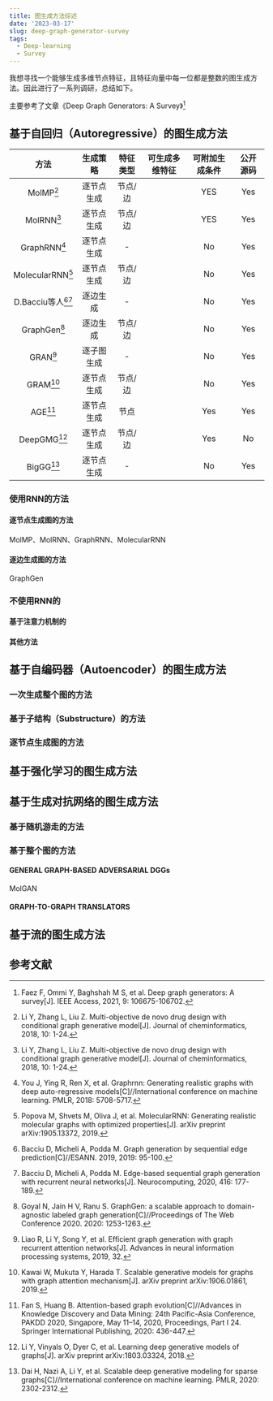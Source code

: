 ```yaml
---
title: 图生成方法综述
date: '2023-03-17'
slug: deep-graph-generator-survey
tags:
  - Deep-learning
  - Survey
---
```

我想寻找一个能够生成多维节点特征，且特征向量中每一位都是整数的图生成方法。因此进行了一系列调研，总结如下。

主要参考了文章《Deep Graph Generators: A Survey》[^DGGsSurvey]

[^DGGsSurvey]: Faez F, Ommi Y, Baghshah M S, et al. Deep graph generators: A survey[J]. IEEE Access, 2021, 9: 106675-106702.

## 基于自回归（Autoregressive）的图生成方法

|               方法               |  生成策略  | 特征类型 | 可生成多维特征 | 可附加生成条件 | 公开源码 |
| :------------------------------: | :--------: | :------: | :------------: | :------------: | :------: |
|         MolMP[^MolMPRNN]         | 逐节点生成 | 节点/边  |                |      YES       |   Yes    |
|        MolRNN[^MolMPRNN]         | 逐节点生成 | 节点/边  |                |      YES       |   Yes    |
|       GraphRNN[^GraphRNN]        | 逐节点生成 |    -     |                |       No       |   Yes    |
|   MolecularRNN[^MolecularRNN]    | 逐节点生成 | 节点/边  |                |       No       |   Yes    |
| D.Bacciu等人[^Bacciu1][^Bacciu2] |  逐边生成  |    -     |                |       No       |   Yes    |
|       GraphGen[^GraphGen]        |  逐边生成  | 节点/边  |                |       No       |   Yes    |
|           GRAN[^GRAN]            | 逐子图生成 |    -     |                |       No       |   Yes    |
|           GRAM[^GRAM]            | 逐节点生成 | 节点/边  |                |       No       |   Yes    |
|            AGE[^AGE]             | 逐节点生成 |   节点   |                |      Yes       |   Yes    |
|        DeepGMG[^DeepGMG]         | 逐节点生成 | 节点/边  |                |      Yes       |    No    |
|          BigGG[^BigGG]           | 逐节点生成 |    -     |                |       No       |   Yes    |

[^MolMPRNN]: Li Y, Zhang L, Liu Z. Multi-objective de novo drug design with conditional graph generative model[J]. Journal of cheminformatics, 2018, 10: 1-24.
[^GraphRNN]: You J, Ying R, Ren X, et al. Graphrnn: Generating realistic graphs with deep auto-regressive models[C]//International conference on machine learning. PMLR, 2018: 5708-5717.
[^MolecularRNN]: Popova M, Shvets M, Oliva J, et al. MolecularRNN: Generating realistic molecular graphs with optimized properties[J]. arXiv preprint arXiv:1905.13372, 2019.
[^Bacciu1]: Bacciu D, Micheli A, Podda M. Graph generation by sequential edge prediction[C]//ESANN. 2019, 2019: 95-100. 
[^Bacciu2]: Bacciu D, Micheli A, Podda M. Edge-based sequential graph generation with recurrent neural networks[J]. Neurocomputing, 2020, 416: 177-189.
[^GraphGen]: Goyal N, Jain H V, Ranu S. GraphGen: a scalable approach to domain-agnostic labeled graph generation[C]//Proceedings of The Web Conference 2020. 2020: 1253-1263.
[^GRAN]: Liao R, Li Y, Song Y, et al. Efficient graph generation with graph recurrent attention networks[J]. Advances in neural information processing systems, 2019, 32.
[^GRAM]: Kawai W, Mukuta Y, Harada T. Scalable generative models for graphs with graph attention mechanism[J]. arXiv preprint arXiv:1906.01861, 2019.
[^AGE]: Fan S, Huang B. Attention-based graph evolution[C]//Advances in Knowledge Discovery and Data Mining: 24th Pacific-Asia Conference, PAKDD 2020, Singapore, May 11–14, 2020, Proceedings, Part I 24. Springer International Publishing, 2020: 436-447.
[^DeepGMG]: Li Y, Vinyals O, Dyer C, et al. Learning deep generative models of graphs[J]. arXiv preprint arXiv:1803.03324, 2018.
[^BigGG]: Dai H, Nazi A, Li Y, et al. Scalable deep generative modeling for sparse graphs[C]//International conference on machine learning. PMLR, 2020: 2302-2312.



### 使用RNN的方法
#### 逐节点生成图的方法
MolMP、MolRNN、GraphRNN、MolecularRNN
#### 逐边生成图的方法
GraphGen

### 不使用RNN的
#### 基于注意力机制的
#### 其他方法


## 基于自编码器（Autoencoder）的图生成方法

### 一次生成整个图的方法
### 基于子结构（Substructure）的方法
### 逐节点生成图的方法


## 基于强化学习的图生成方法


## 基于生成对抗网络的图生成方法
### 基于随机游走的方法
### 基于整个图的方法
#### GENERAL GRAPH-BASED ADVERSARIAL DGGs
MolGAN
#### GRAPH-TO-GRAPH TRANSLATORS

## 基于流的图生成方法


## 参考文献
